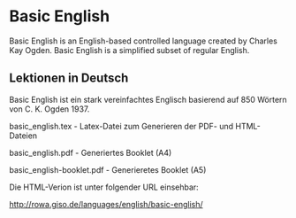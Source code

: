 # Basic English
Basic English is an English-based controlled language created by Charles Kay Ogden. Basic English is a simplified subset of regular English. 

## Lektionen in Deutsch
Basic English ist ein stark vereinfachtes Englisch basierend auf 850 Wörtern von C. K. Ogden 1937.

  basic_english.tex           - Latex-Datei zum Generieren der PDF- und HTML-Dateien

  basic_english.pdf           - Generiertes Booklet (A4)

  basic_english-booklet.pdf   - Generieretes Booklet (A5)

Die HTML-Verion ist unter folgender URL einsehbar:

http://rowa.giso.de/languages/english/basic-english/

